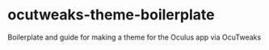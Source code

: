 # ocutweaks-theme-boilerplate
Boilerplate and guide for making a theme for the Oculus app via OcuTweaks
